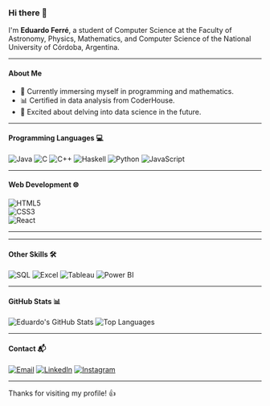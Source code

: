 ### Hi there 👋

I'm **Eduardo Ferré**, a student of Computer Science at the Faculty of Astronomy, Physics, Mathematics, and Computer Science of the National University of Córdoba, Argentina.

---

#### About Me
- 🌱 Currently immersing myself in programming and mathematics.
- 📊 Certified in data analysis from CoderHouse.
- 🎯 Excited about delving into data science in the future.

---

#### Programming Languages 💻
![Java](https://img.shields.io/badge/Java-%23ED8B00.svg?style=for-the-badge&logo=java&logoColor=white)
![C](https://img.shields.io/badge/C-%2300599C.svg?style=for-the-badge&logo=c&logoColor=white)
![C++](https://img.shields.io/badge/C++-%2300599C.svg?style=for-the-badge&logo=c%2B%2B&logoColor=white)
![Haskell](https://img.shields.io/badge/Haskell-%235e5086.svg?style=for-the-badge&logo=haskell&logoColor=white)
![Python](https://img.shields.io/badge/Python-%2314354C.svg?style=for-the-badge&logo=python&logoColor=white)
![JavaScript](https://img.shields.io/badge/JavaScript-%23F7DF1E.svg?style=for-the-badge&logo=javascript&logoColor=black)

---

#### Web Development 🌐

![HTML5](https://img.shields.io/badge/HTML5-%23E34F26.svg?style=for-the-badge&logo=html5&logoColor=white)  
![CSS3](https://img.shields.io/badge/CSS3-%231572B6.svg?style=for-the-badge&logo=css3&logoColor=white)  
![React](https://img.shields.io/badge/React-%2361DAFB.svg?style=for-the-badge&logo=react&logoColor=black)

---

---

#### Other Skills 🛠️
![SQL](https://img.shields.io/badge/SQL-%2300f.svg?style=for-the-badge&logo=sqlite&logoColor=white)
![Excel](https://img.shields.io/badge/Excel-%2300f.svg?style=for-the-badge&logo=microsoft-excel&logoColor=white)
![Tableau](https://img.shields.io/badge/Tableau-%23E97627.svg?style=for-the-badge&logo=tableau&logoColor=white)
![Power BI](https://img.shields.io/badge/Power%20BI-F2C811?style=for-the-badge&logo=power%20bi&logoColor=black)

---

#### GitHub Stats 📊
![Eduardo's GitHub Stats](https://github-readme-stats.vercel.app/api?username=eduardoferre18&show_icons=true&theme=radical)
![Top Languages](https://github-readme-stats.vercel.app/api/top-langs/?username=eduardoferre18&layout=compact&theme=radical)

---

#### Contact 📬
[![Email](https://img.shields.io/badge/Email-D14836?style=for-the-badge&logo=gmail&logoColor=white)](mailto:ferreduardo18@gmail.com)
[![LinkedIn](https://img.shields.io/badge/LinkedIn-%230077B5.svg?style=for-the-badge&logo=linkedin&logoColor=white)](https://www.linkedin.com/in/eduardo-ferré-7bb1a3304/)
[![Instagram](https://img.shields.io/badge/Instagram-%23E4405F.svg?style=for-the-badge&logo=instagram&logoColor=white)](https://instagram.com/edu.ferre)

---

Thanks for visiting my profile! 👍
